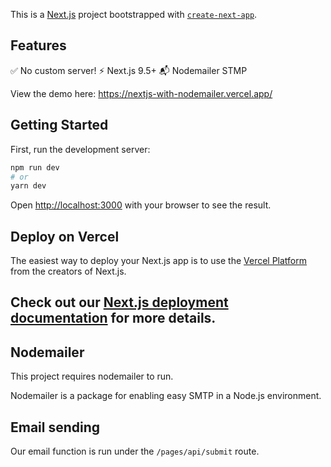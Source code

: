 This is a [Next.js](https://nextjs.org/) project bootstrapped with [`create-next-app`](https://github.com/vercel/next.js/tree/canary/packages/create-next-app).

## Features

✅ No custom server!
⚡ Next.js 9.5+
📬 Nodemailer STMP

View the demo here: https://nextjs-with-nodemailer.vercel.app/

## Getting Started

First, run the development server:

```bash
npm run dev
# or
yarn dev
```

Open [http://localhost:3000](http://localhost:3000) with your browser to see the result.

## Deploy on Vercel

The easiest way to deploy your Next.js app is to use the [Vercel Platform](https://vercel.com/import?utm_medium=default-template&filter=next.js&utm_source=create-next-app&utm_campaign=create-next-app-readme) from the creators of Next.js.

Check out our [Next.js deployment documentation](https://nextjs.org/docs/deployment) for more details.
-----

## Nodemailer

This project requires nodemailer to run.

Nodemailer is a package for enabling easy SMTP in a Node.js environment.

## Email sending

Our email function is run under the `/pages/api/submit` route.
